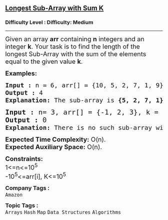 <h2><a href="https://www.geeksforgeeks.org/problems/longest-sub-array-with-sum-k0809/1?utm_source=youtube&utm_medium=collab_striver_ytdescription&utm_campaign=longest-sub-array-with-sum-k">Longest Sub-Array with Sum K</a></h2><h3>Difficulty Level : Difficulty: Medium</h3><hr><div class="problems_problem_content__Xm_eO"><p><span style="font-size: 20px;">Given an array <strong>arr</strong> containing <strong>n</strong> integers and an integer <strong>k</strong>. Your task is to find the length of the longest Sub-Array with the sum of the elements equal to the given value <strong>k</strong>. </span></p>
<p><span style="font-size: 20px;"><strong>Examples:</strong></span> </p>
<pre><span style="font-size: 20px;"><strong>Input : </strong>n = 6,<strong> </strong>arr[] = {10, 5, 2, 7, 1, 9</span><span style="font-size: 20px;">}, k = 15
<strong>Output :</strong> 4
<strong>Explanation: </strong>The sub-array is <strong>{5, 2, 7, 1}</strong>.
</span></pre>
<pre><span style="font-size: 22px;"><strong>Input :</strong> n= 3, arr[] = {-1, 2, 3}, k = 6</span>
<span style="font-size: 22px;"><strong>Output :</strong> 0
</span><span style="font-size: 20px;"><strong>Explanation: </strong></span><span style="font-size: 20px;">There is no such sub-array with sum 6.</span>
</pre>
<p><span style="font-size: 20px;"><strong>Expected Time Complexity:</strong> O(n).<br><strong>Expected Auxiliary Space:</strong> O(n).</span></p>
<p><span style="font-size: 20px;"><strong>Constraints:</strong></span><br><span style="font-size: 20px;">1&lt;=n&lt;=10<sup>5</sup></span><br><span style="font-size: 20px;">-10<sup>5</sup>&lt;=arr[i], K&lt;=10<sup>5</sup></span></p></div><p><span style=font-size:18px><strong>Company Tags : </strong><br><code>Amazon</code>&nbsp;<br><p><span style=font-size:18px><strong>Topic Tags : </strong><br><code>Arrays</code>&nbsp;<code>Hash</code>&nbsp;<code>Map</code>&nbsp;<code>Data Structures</code>&nbsp;<code>Algorithms</code>&nbsp;